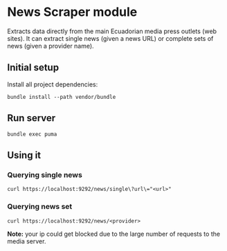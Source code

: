 
# News Scraper module

Extracts data directly from the main Ecuadorian media press outlets (web sites).
It can extract single news (given a news URL) or complete sets of news (given a provider name).

## Initial setup

Install all project dependencies:

`bundle install --path vendor/bundle`

## Run server

`bundle exec puma`

## Using it

### Querying single news

`curl https://localhost:9292/news/single\?url\="<url>"`

### Querying news set

`curl https://localhost:9292/news/<provider>`

**Note:** your ip could get blocked due to the large number of requests to the media server.